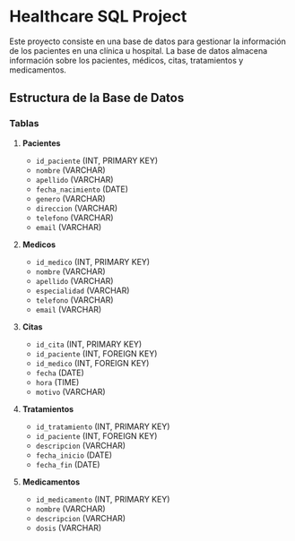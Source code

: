 # Healthcare SQL Project

Este proyecto consiste en una base de datos para gestionar la información de los pacientes en una clínica u hospital. La base de datos almacena información sobre los pacientes, médicos, citas, tratamientos y medicamentos.

## Estructura de la Base de Datos

### Tablas

1. **Pacientes**
   - `id_paciente` (INT, PRIMARY KEY)
   - `nombre` (VARCHAR)
   - `apellido` (VARCHAR)
   - `fecha_nacimiento` (DATE)
   - `genero` (VARCHAR)
   - `direccion` (VARCHAR)
   - `telefono` (VARCHAR)
   - `email` (VARCHAR)

2. **Medicos**
   - `id_medico` (INT, PRIMARY KEY)
   - `nombre` (VARCHAR)
   - `apellido` (VARCHAR)
   - `especialidad` (VARCHAR)
   - `telefono` (VARCHAR)
   - `email` (VARCHAR)

3. **Citas**
   - `id_cita` (INT, PRIMARY KEY)
   - `id_paciente` (INT, FOREIGN KEY)
   - `id_medico` (INT, FOREIGN KEY)
   - `fecha` (DATE)
   - `hora` (TIME)
   - `motivo` (VARCHAR)

4. **Tratamientos**
   - `id_tratamiento` (INT, PRIMARY KEY)
   - `id_paciente` (INT, FOREIGN KEY)
   - `descripcion` (VARCHAR)
   - `fecha_inicio` (DATE)
   - `fecha_fin` (DATE)

5. **Medicamentos**
   - `id_medicamento` (INT, PRIMARY KEY)
   - `nombre` (VARCHAR)
   - `descripcion` (VARCHAR)
   - `dosis` (VARCHAR)
